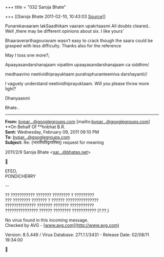 +++
title = "032 Saroja Bhate"

+++
[[Saroja Bhate	2011-02-10, 10:43:03 [Source](https://groups.google.com/g/bvparishat/c/Cg33QC1m0DM)]]



Punarekavaaram lakSaadhikam vaaram upakrtaasmi All doubts cleared.. Well ,there may be different opinions about six. I like yours’

Bhaaraverarthagouravam wasn’t easy to crack though the saara could be grasped with less difficulty. Thanks also for the reference

May I toss one more?;

Apaayasandarshanajaam vipattim upaayasandarshanajaam ca siddhim/

medhaavino neetividhiprayuktaam purahsphuranteemiva darshayanti//

I vaguely understand neetividhiprayuktaam. Will you please throw more light?

Dhanyaasmi

Bhate..



------------------------------------------------------------------------

**From:** [bvpar...@googlegroups.com]() \[mailto:[bvpar...@googlegroups.com]()\] **On Behalf Of **hnbhat B.R.  
**Sent:** Wednesday, February 09, 2011 09:10 PM  
**To:** [bvpar...@googlegroups.com]()  
**Subject:** Re: {भारतीयविद्वत्परिषत्} request for meaning



2011/2/9 Saroja Bhate \<[sar...@bhates.net]()\>



EFEO,  
PONDICHERRY

--  

?? ??????????? ??????? ???????? ? ?????????  
??? ???????? ??????? ? ?????? ???????????????  
?????????????? ??????? ??????? ???????????  
??????????????? ?????? ???????? ??????????? (?.??.)

No virus found in this incoming message.  
Checked by AVG - [www.avg.com](http://www.avg.com)  

Version: 8.5.449 / Virus Database: 271.1.1/3431 - Release Date: 02/08/11 19:34:00



